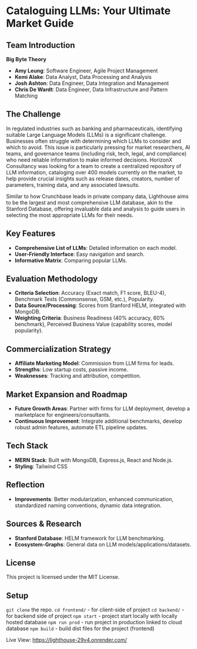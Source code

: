 # Cataloguing LLMs: Your Ultimate Market Guide

## Team Introduction
**Big Byte Theory**  
- **Amy Leung**: Software Engineer, Agile Project Management  
- **Kemi Alake**: Data Analyst, Data Processing and Analysis  
- **Josh Ashton**: Data Engineer, Data Integration and Management  
- **Chris De Wardt**: Data Engineer, Data Infrastructure and Pattern Matching  

## The Challenge
In regulated industries such as banking and pharmaceuticals, identifying suitable Large Language Models (LLMs) is a significant challenge. Businesses often struggle with determining which LLMs to consider and which to avoid. This issue is particularly pressing for market researchers, AI teams, and governance teams (including risk, tech, legal, and compliance) who need reliable information to make informed decisions. HorizonX Consultancy was looking for a team to create a centralized repository of LLM information, cataloging over 400 models currently on the market, to help provide crucial insights such as release dates, creators, number of parameters, training data, and any associated lawsuits. 

Similar to how Crunchbase leads in private company data, Lighthouse aims to be the largest and most comprehensive LLM database, akin to the Stanford Database, offering invaluable data and analysis to guide users in selecting the most appropriate LLMs for their needs.

## Key Features
- **Comprehensive List of LLMs**: Detailed information on each model.
- **User-Friendly Interface**: Easy navigation and search.
- **Informative Matrix**: Comparing popular LLMs.

## Evaluation Methodology
- **Criteria Selection**: Accuracy (Exact match, F1 score, BLEU-4), Benchmark Tests (Commonsense, GSM, etc.), Popularity.
- **Data Source/Processing**: Scores from Stanford HELM, integrated with MongoDB.
- **Weighting Criteria**: Business Readiness (40% accuracy, 60% benchmark), Perceived Business Value (capability scores, model popularity).

## Commercialization Strategy
- **Affiliate Marketing Model**: Commission from LLM firms for leads.
- **Strengths**: Low startup costs, passive income.
- **Weaknesses**: Tracking and attribution, competition.

## Market Expansion and Roadmap
- **Future Growth Areas**: Partner with firms for LLM deployment, develop a marketplace for engineers/consultants.
- **Continuous Improvement**: Integrate additional benchmarks, develop robust admin features, automate ETL pipeline updates.

## Tech Stack
- **MERN Stack**: Built with MongoDB, Express.js, React and Node.js.
- **Styling**: Tailwind CSS

## Reflection
- **Improvements**: Better modularization, enhanced communication, standardized naming conventions, dynamic data integration.

## Sources & Research
- **Stanford Database**: HELM framework for LLM benchmarking.
- **Ecosystem-Graphs**: General data on LLM models/applications/datasets.

## License
This project is licensed under the MIT License.

## Setup
`git clone` the repo.
`cd frontend/` - for client-side of project
`cd backend/` - for backend side of project
`npm start` - project start locally with locally hosted database
`npm run prod` - run project in production linked to cloud database
`npm build` - build dist files for the project (frontend)

Live View: https://lighthouse-29v4.onrender.com/
